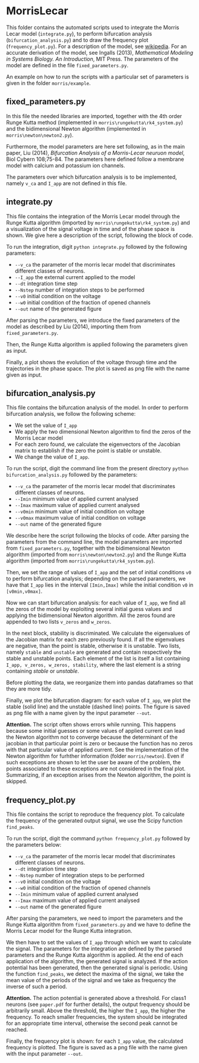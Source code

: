 # MorrisLecar

This folder contains the automated scripts used to integrate the Morris Lecar model (`integrate.py`), to perform bifurcation analysis (`bifurcation_analysis.py`) and to draw the frequency plot (`frequency_plot.py`). For a description of the model, see [wikipedia](https://en.wikipedia.org/wiki/Morris–Lecar_model). For an accurate derivation of the model, see Ingalls (2013), *Mathematical Modeling in Systems Biology. An Introduction*, MIT Press. The parameters of the model are defined in the file `fixed_parameters.py`.

An example on how to run the scripts with a particular set of parameters is given in the folder `morris/example`.

## fixed_parameters.py

In this file the needed libraries are imported, together with the 4th order Runge Kutta method (implemented in `morris\rungekutta\rk4_system.py`) and the bidimensional Newton algorithm (implemented in `morris\newton\newton2.py`). 

Furthermore, the model parameters are here set following, as in the main paper, Liu (2014), *Bifurcation Analysis of a Morris-Lecar neuruon model*, Biol Cybern 108;75-84. The parameters here defined follow a membrane model with calcium and potassium ion channels. 

The parameters over which bifurcation analysis is to be implemented, namely `v_ca` and `I_app` are not defined in this file.

## integrate.py

This file contains the integration of the Morris Lecar model through the Runge Kutta algorithm (imported by `morris\rungekutta\rk4_system.py`) and a visualization of the signal voltage in time and of the phase space is shown. 
We give here a description of the script, following the block of code.

To run the integration, digit `python integrate.py` followed by the following parameters:
* `--v_ca`  the parameter of the morris lecar model that discriminates different classes of neurons.
* `--I_app` the external current applied to the model 
* `--dt`    integration time step
* `--Nstep` number of integration steps to be performed
* `--v0`    initial condition on the voltage
* `--w0`    initial condition of the fraction of opened channels
* `--out`   name of the generated figure

After parsing the parameters, we introduce the fixed parameters of the model as described by Liu (2014), importing them from `fixed_parameters.py`. 

Then, the Runge Kutta algorithm is applied following the parameters given as input.

Finally, a plot shows the evolution of the voltage through time and the trajectories in the phase space. The plot is saved as png file with the name given as input. 

## bifurcation_analysis.py

This file contains the bifurcation analysis of the model. In order to perform bifurcation analysis, we follow the following scheme:
* We set the value of `I_app`
* We apply the two dimensional Newton algorithm to find the zeros of the Morris Lecar model
* For each zero found, we calculate the eigenvectors of the Jacobian matrix to establish if the zero the point is stable or unstable.
* We change the value of `I_app`.

To run the script, digit the command line from the present directory `python bifurcation_analysis.py` followed by the parameters:
* `--v_ca`  the parameter of the morris lecar model that discriminates different classes of neurons.
* `--Imin`  minimum value of applied current analysed
* `--Imax`  maximum value of applied current analysed 
* `--v0min` minimum value of initial condition on voltage
* `--v0max` maximum value of initial condition on voltage
* `--out`   name of the generated figure

We describe here the script following the blocks of code. After parsing the parameters from the command line, the model parameters are imported from `fixed_parameters.py`, together with the bidimensional Newton algorithm (imported from `morris\newton\newton2.py`) and the Runge Kutta algorithm (imported from `morris\rungekutta\rk4_system.py`).

Then, we set the range of values of `I_app` and the set of initial conditions `v0` to perform bifurcation analysis; depending on the parsed parameters, we have that `I_app` lies in the interval `[Imin,Imax]` while the initial condition `v0` in `[v0min,v0max]`. 

Now we can start bifurcation analysis: for each value of `I_app`, we find all the zeros of the model by exploiting several initial guess values and applying the bidimensional Newton algorithm. 
All the zeros found are appended to two lists `v_zeros` and `w_zeros`.

In the next block, stability is discriminated. We calculate the eigenvalues of the Jacobian matrix for each zero previously found. If all the eigenvalues are negative, than the point is stable, otherwise it is unstable. 
Two lists, namely `stable` and `unstable` are generated and contain respectively the stable and unstable points. Each element of the list is itself a list containing `I_app, v_zeros, w_zeros, stability`, where the last element is a string containing *stable* or *unstable*.

Before plotting the data, we reorganize them into pandas dataframes so that they are more tidy.

Finally, we plot the bifurcation diagram: for each value of `I_app`, we plot the stable (solid line) and the unstable (dashed line) points. 
The figure is saved as png file with a name given by the input parameter `--out`.

**Attention.** The script often shows errors while running. This happens because some initial guesses or some values of applied current can lead the Newton algorithm not to converge because the determinant of the jacobian in that particular point is zero or because the function has no zeros with that particular value of applied current. See the implementation of the Newton algorithm for furhther information (folder `morris/newton`). 
Even if such exceptions are shown to let the user be aware of the problem, the points associated to these exceptions are not considered in the final plot. Summarizing, if an exception arises from the Newton algorithm, the point is skipped. 

## frequency_plot.py

This file contains the script to reproduce the frequency plot. 
To calculate the frequency of the generated output signal, we use the Scipy function `find_peaks`.

To run the script, digit the command `python frequency_plot.py` followed by the parameters below:
* `--v_ca`  the parameter of the morris lecar model that discriminates different classes of neurons.
* `--dt`    integration time step
* `--Nstep` number of integration steps to be performed
* `--v0`    initial condition on the voltage
* `--w0`    initial condition of the fraction of opened channels
* `--Imin`  minimum value of applied current analysed
* `--Imax`  maximum value of applied current analysed 
* `--out`   name of the generated figure

After parsing the parameters, we need to import the parameters and the Runge Kutta algorithm from `fixed_parameters.py` and we have to define the Morris Lecar model for the Runge Kutta integration.

We then have to set the values of `I_app` through which we want to calculate the signal. The parameters for the integration are defined by the parsed parameters and the Runge Kutta algorithm is applied.
At the end of each application of the algorithm, the generated signal is analyzed. If the action potential has been generated, then the generated signal is periodic. Using the function `find_peaks`, we detect the maxima of the signal, we take the mean value of the periods of the signal and we take as frequency the inverse of such a period. 

**Attention.** The action potential is generated above a threshold. For class1 neurons (see `paper.pdf` for further details), the output frequency should be arbitrarily small. Above the threshold, the higher the `I_app`, the higher the frequency. To reach smaller frequencies, the system should be integrated for an appropriate time interval, otherwise the second peak cannot be reached. 

Finally, the frequency plot is shown: for each `I_app` value, the calculated frequency is plotted. The figure is saved as a png file with the name given with the input parameter `--out`. 
